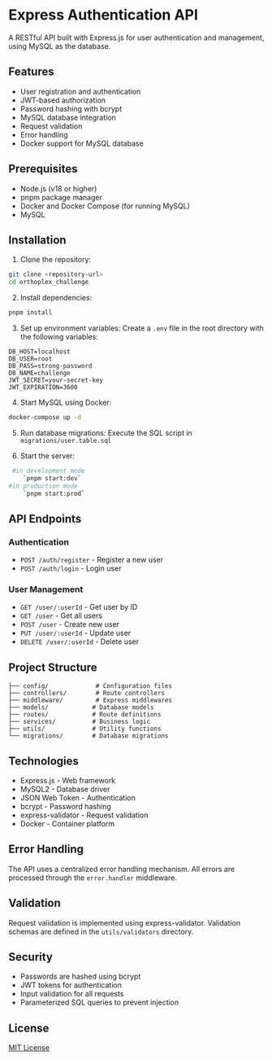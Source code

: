 # Express Authentication API

A RESTful API built with Express.js for user authentication and management, using MySQL as the database.

## Features

- User registration and authentication
- JWT-based authorization
- Password hashing with bcrypt
- MySQL database integration
- Request validation
- Error handling
- Docker support for MySQL database

## Prerequisites

- Node.js (v18 or higher)
- pnpm package manager
- Docker and Docker Compose (for running MySQL)
- MySQL

## Installation

1. Clone the repository:
```bash
git clone <repository-url>
cd orthoplex_challenge
```

2. Install dependencies:
```bash
pnpm install
```

3. Set up environment variables:
Create a `.env` file in the root directory with the following variables:
```env
DB_HOST=localhost
DB_USER=root
DB_PASS=strong-password
DB_NAME=challenge
JWT_SECRET=your-secret-key
JWT_EXPIRATION=3600
```

4. Start MySQL using Docker:
```bash
docker-compose up -d
```

5. Run database migrations:
Execute the SQL script in `migrations/user.table.sql`

6. Start the server:
```bash
 #in development mode
    `pnpm start:dev`
#in production mode 
    `pnpm start:prod`
```

## API Endpoints

### Authentication
- `POST /auth/register` - Register a new user
- `POST /auth/login` - Login user

### User Management
- `GET /user/:userId` - Get user by ID
- `GET /user` - Get all users
- `POST /user` - Create new user
- `PUT /user/:userId` - Update user
- `DELETE /user/:userId` - Delete user

## Project Structure

```
├── config/             # Configuration files
├── controllers/        # Route controllers
├── middleware/         # Express middlewares
├── models/            # Database models
├── routes/            # Route definitions
├── services/          # Business logic
├── utils/             # Utility functions
└── migrations/        # Database migrations
```

## Technologies

- Express.js - Web framework
- MySQL2 - Database driver
- JSON Web Token - Authentication
- bcrypt - Password hashing
- express-validator - Request validation
- Docker - Container platform

## Error Handling

The API uses a centralized error handling mechanism. All errors are processed through the `error.handler` middleware.

## Validation

Request validation is implemented using express-validator. Validation schemas are defined in the `utils/validators` directory.

## Security

- Passwords are hashed using bcrypt
- JWT tokens for authentication
- Input validation for all requests
- Parameterized SQL queries to prevent injection

## License

[MIT License](LICENSE)
